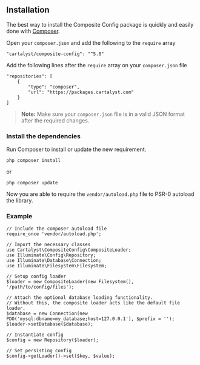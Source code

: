 ## Installation

The best way to install the Composite Config package is quickly and easily done with [Composer](http://getcomposer.org).

Open your `composer.json` and add the following to the `require` array

	"cartalyst/composite-config": "^5.0"

Add the following lines after the `require` array on your `composer.json` file

	"repositories": [
		{
			"type": "composer",
			"url": "https://packages.cartalyst.com"
		}
	]

> **Note:** Make sure your `composer.json` file is in a valid JSON format after the required changes.

### Install the dependencies

Run Composer to install or update the new requirement.

	php composer install

or

	php composer update

Now you are able to require the `vendor/autoload.php` file to PSR-0 autoload the library.

### Example

	// Include the composer autoload file
	require_once 'vendor/autoload.php';

	// Import the necessary classes
	use Cartalyst\CompositeConfig\CompositeLoader;
	use Illuminate\Config\Repository;
	use Illuminate\Database\Connection;
	use Illuminate\Filesystem\Filesystem;

	// Setup config loader
	$loader = new CompositeLoader(new Filesystem(), '/path/to/config/files');

	// Attach the optional database loading functionality.
	// Without this, the composite loader acts like the default file loader.
	$database = new Connection(new PDO('mysql:dbname=my_database;host=127.0.0.1'), $prefix = '');
	$loader->setDatabase($database);

	// Instantiate config
	$config = new Repository($loader);

	// Set persisting config
	$config->getLoader()->set($key, $value);
